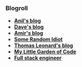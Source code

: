 ### Blogroll

* **[Anil's blog](http://anil.recoil.org/blog/)**
* **[Dave's blog](http://dave.recoil.org/blog/index.html)**
* **[Amir's blog](http://amirchaudhry.com/)**
* **[Some Random Idiot](http://www.somerandomidiot.com/)**
* **[Thomas Leonard's blog](http://roscidus.com/blog/)**
* **[My Little Garden of Code](http://philtomson.github.io/)**
* **[Full stack engineer](https://hannes.nqsb.io/)**
